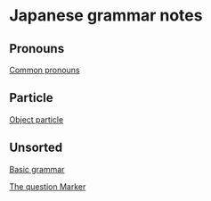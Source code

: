 # Japanese grammar notes

## Pronouns

[Common pronouns](pronouns/common.md) 

## Particle

[Object particle](particle/object_particle.md)


## Unsorted

[Basic grammar](unsorted/basic_grammar.md)

[The question Marker](unsorted/the_question_marker.md) 

